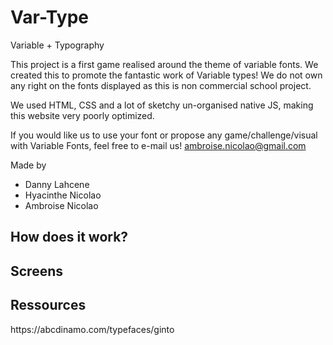 # Var-Type
Variable + Typography

This project is a first game realised around the theme of variable fonts. We created this to promote the fantastic work of Variable types!
We do not own any right on the fonts displayed as this is non commercial school project.

We used HTML, CSS and a lot of sketchy un-organised native JS, making this website very poorly optimized.

If you would like us to use your font or propose any game/challenge/visual with Variable Fonts, feel free to e-mail us!
ambroise.nicolao@gmail.com

Made by
- Danny Lahcene
- Hyacinthe Nicolao
- Ambroise Nicolao

<h2>How does it work? </h2>

<h2>Screens </h2>
  
  <h2>Ressources</h2>
https://abcdinamo.com/typefaces/ginto
